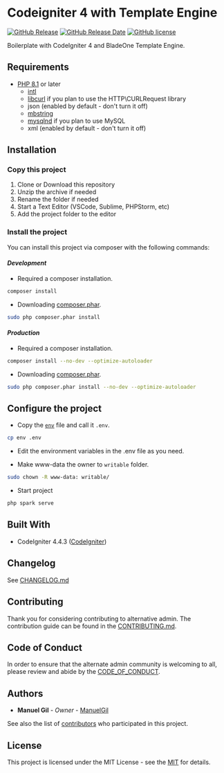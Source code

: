 # Codeigniter 4 with Template Engine

[![GitHub Release](https://img.shields.io/github/v/release/ManuelGil/ci4-blade)](https://github.com/ManuelGil/ci4-blade/releases/tag/v1.10.0)
[![GitHub Release Date](https://img.shields.io/github/release-date/ManuelGil/ci4-blade)](https://github.com/ManuelGil/ci4-blade/releases/tag/v1.10.0)
[![GitHub license](https://img.shields.io/github/license/ManuelGil/ci4-blade)](./LICENSE)

Boilerplate with CodeIgniter 4 and BladeOne Template Engine.

## Requirements

- [PHP 8.1](https://www.php.net/releases/8_1_0.php) or later
  - [intl](http://php.net/manual/en/intl.requirements.php)
  - [libcurl](http://php.net/manual/en/curl.requirements.php) if you plan to use the HTTP\CURLRequest library
  - json (enabled by default - don't turn it off)
  - [mbstring](http://php.net/manual/en/mbstring.installation.php)
  - [mysqlnd](http://php.net/manual/en/mysqlnd.install.php) if you plan to use MySQL
  - xml (enabled by default - don't turn it off)

## Installation

### Copy this project

1. Clone or Download this repository
2. Unzip the archive if needed
3. Rename the folder if needed
4. Start a Text Editor (VSCode, Sublime, PHPStorm, etc)
5. Add the project folder to the editor

### Install the project

You can install this project via composer with the following commands:

#### _Development_

- Required a composer installation.

```bash
composer install
```

- Downloading [composer.phar](https://getcomposer.org/download/).

```bash
sudo php composer.phar install
```

#### _Production_

- Required a composer installation.

```bash
composer install --no-dev --optimize-autoloader
```

- Downloading [composer.phar](https://getcomposer.org/download/).

```bash
sudo php composer.phar install --no-dev --optimize-autoloader
```

## Configure the project

- Copy the [`env`](./env) file and call it `.env`.

```bash
cp env .env
```

- Edit the environment variables in the .env file as you need.

- Make www-data the owner to `writable` folder.

```bash
sudo chown -R www-data: writable/
```

- Start project

```bash
php spark serve
```

## Built With

- CodeIgniter 4.4.3 ([CodeIgniter](https://www.codeigniter.com/download))

## Changelog

See [CHANGELOG.md](./CHANGELOG.md)

## Contributing

Thank you for considering contributing to alternative admin. The contribution guide can be found in the [CONTRIBUTING.md](./.github/CONTRIBUTING.md).

## Code of Conduct

In order to ensure that the alternate admin community is welcoming to all, please review and abide by the [CODE_OF_CONDUCT](./.github/CODE_OF_CONDUCT.md).

## Authors

- **Manuel Gil** - _Owner_ - [ManuelGil](https://github.com/ManuelGil)

See also the list of [contributors](https://github.com/ManuelGil/ci4-blade/contributors)
who participated in this project.

## License

This project is licensed under the MIT License - see the [MIT](https://opensource.org/licenses/MIT) for details.
